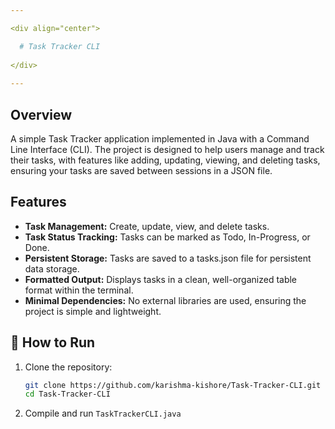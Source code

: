 ```yaml
---

<div align="center">

  # Task Tracker CLI
  
</div>
  
---
```


## Overview

A simple Task Tracker application implemented in Java with a Command Line Interface (CLI). The project is designed to help users manage and track their tasks, with features like adding, updating, viewing, and deleting tasks, ensuring your tasks are saved between sessions in a JSON file.

## Features

- **Task Management:** Create, update, view, and delete tasks.
- **Task Status Tracking:** Tasks can be marked as Todo, In-Progress, or Done.
- **Persistent Storage:** Tasks are saved to a tasks.json file for persistent data storage.
- **Formatted Output:** Displays tasks in a clean, well-organized table format within the terminal.
- **Minimal Dependencies:** No external libraries are used, ensuring the project is simple and lightweight.

## 🚀 How to Run

1. Clone the repository:

    ```bash
    git clone https://github.com/karishma-kishore/Task-Tracker-CLI.git
    cd Task-Tracker-CLI
    ```

2. Compile and run `TaskTrackerCLI.java`
